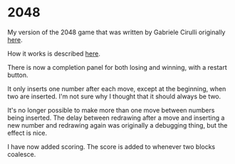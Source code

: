 # 2048

My version of the 2048 game that was written by Gabriele Cirulli originally
[here](https://gabrielecirulli.github.io/2048/).

How it works is described [here](<https://en.wikipedia.org/wiki/2048_(video_game)>).

There is now a completion panel for both losing and winning, with a restart button. 

It only inserts one number after each move, except at the beginning, when two are inserted.
I'm not sure why I thought that it should always be two.

It's no longer possible to make more than one move between numbers being inserted.
The delay between redrawing after a move and inserting a new number and redrawing again 
was originally a debugging thing, but the effect is nice.

I have now added scoring. The score is added to whenever two blocks coalesce.
